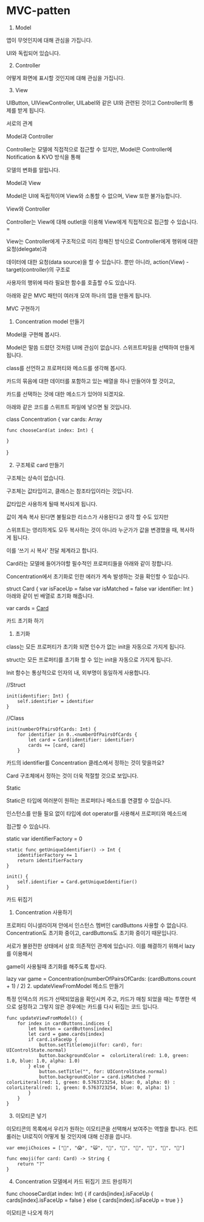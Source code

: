 # MVC-patten

1. Model

앱이 무엇인지에 대해 관심을 가집니다.

UI와 독립되어 있습니다.



2. Controller

어떻게 화면에 표시할 것인지에 대해 관심을 가집니다.



3. View

UIButton, UIViewController, UILabel와 같은 UI와 관련된 것이고 Controller의 통제를 받게 됩니다.



서로의 관계



Model과 Controller

Controller는 모델에 직접적으로 접근할 수 있지만, Model은 Controller에 Notification & KVO 방식을 통해

모델의 변화를 알립니다.



Model과 View

Model은 UI에 독립적이며 View와 소통할 수 없으며, View 또한 불가능합니다.



View와 Controller

Controller는 View에 대해 outlet을 이용해 View에게 직접적으로 접근할 수 있습니다. =

View는 Controller에게 구조적으로 미리 정해진 방식으로 Controller에게 행위에 대한 요청(delegate)과

데이터에 대한 요청(data source)을 할 수 있습니다. 뿐만 아니라, action(View) - target(controller)의 구조로

사용자의 행위에 따라 필요한 함수를 호출할 수도 있습니다.



아래와 같은 MVC 패턴이 여러개 모여 하나의 앱을 만들게 됩니다. 

 
MVC 구현하기

 

1. Concentration model 만들기

Model을 구현해 봅시다.

Model은 말씀 드렸던 것처럼 UI에 관심이 없습니다. 스위프트파일을 선택하여 만들게 됩니다.

class를 선언하고 프로퍼티와 메소드를 생각해 봅시다.

카드의 묶음에 대한 데이터를 포함하고 있는 배열을 하나 만들어야 할 것이고,

카드를 선택하는 것에 대한 메소드가 있어야 되겠지요.

아래와 같은 코드를 스위프트 파일에 넣으면 될 것입니다.

class Concentration {
    var cards: Array<Card>
    
    func chooseCard(at index: Int) {
        
    }
}


2. 구조체로 card 만들기

구조체는 상속이 없습니다.

구조체는 값타입이고, 클래스는 참조타입이라는 것입니다.

값타입은 사용하게 될때 복사되게 됩니다.

값이 계속 복사 된다면 불필요한 리소스가 사용된다고 생각 할 수도 있지만

스위프트는 영리하게도 모두 복사하는 것이 아니라 누군가가 값을 변경했을 때, 복사하게 됩니다.

이를 ‘쓰기 시 복사’ 전달 체계라고 합니다.

Card라는 모델에 들어가야할 필수적인 프로퍼티들을 아래와 같이 정합니다.

Concentration에서 초기화로 인한 에러가 계속 발생하는 것을 확인할 수 있습니다.

struct Card {
    var isFaceUp = false
    var isMatched = false
    var identifier: Int
}
아래와 같이 빈 배열로 초기화 해줍니다.

var cards = [Card]()


카드 초기화 하기



1. 초기화

class는 모든 프로퍼티가 초기화 되면 인수가 없는 init을 자동으로 가지게 됩니다.

struct는 모든 프로퍼티를 초기화 할 수 있는 init을 자동으로 가지게 됩니다.

Init 함수는 통상적으로 인자의 내, 외부명이 동일하게 사용합니다.

//Struct

    init(identifier: Int) {
        self.identifier = identifier
    }

//Class

    init(numberOfPairsOfCards: Int) {
        for identifier in 0..<numberOfPairsOfCards {
            let card = Card(identifier: identifier)
            cards += [card, card]
        }
카드의 identifier를 Concentration 클레스에서 정하는 것이 맞을까요?

Card 구조체에서 정하는 것이 더욱 적절할 것으로 보입니다.



Static

Static은 타입에 여러분이 원하는 프로퍼티나 메소드를 연결할 수 있습니다.

인스턴스를 만들 필요 없이 타입에 dot operator를 사용해서 프로퍼티와 메소드에

접근할 수 있습니다.

static var identifierFactory = 0
    
    static func getUniqueIdentifier() -> Int {
        identifierFactory += 1
        return identifierFactory
    }
    
    init() {
        self.identifier = Card.getUniqueIdentifier()
    }


카드 뒤집기



1.  Concentration 사용하기

프로퍼티 이니셜라이져 안에서 인스턴스 멤버인 cardButtons 사용할 수 없습니다. Concentration도 초기화 중이고, cardButtons도 초기화 중이기 때문입니다.

서로가 불완전한 상태에서 상호 의존적인 관계에 있습니다. 이를 해결하기 위해서 lazy를 이용해서

game이 사용될때 초기화를 해주도록 합시다.

lazy var game = Concentration(numberOfPairsOfCards: (cardButtons.count + 1) / 2)
2. updateViewFromModel 메소드 만들기

특정 인덱스의 카드가 선택되었음을 확인시켜 주고, 카드가 매칭 되었을 때는 투명한 색으로 설정하고 그렇지 않은 경우에는 카드를 다시 뒤집는 코드 입니다.

    func updateViewFromModel() {
        for index in cardButtons.indices {
            let button = cardButtons[index]
            let card = game.cards[index]
            if card.isFaceUp {
                button.setTitle(emoji(for: card), for: UIControlState.normal)
                button.backgroundColor =  colorLiteral(red: 1.0, green: 1.0, blue: 1.0, alpha: 1.0)
            } else {
                button.setTitle("", for: UIControlState.normal)
                button.backgroundColor = card.isMatched ?  colorLiteral(red: 1, green: 0.5763723254, blue: 0, alpha: 0) :  colorLiteral(red: 1, green: 0.5763723254, blue: 0, alpha: 1)
            }
        }
    }
3. 이모티콘 넣기

이모티콘의 목록에서 우리가 원하는 이모티콘을 선택해서 보여주는 역할을 합니다. 컨트롤러는 UI로직이 어떻게 될 것인지에 대해 신경을 씁니다.

    var emojiChoices = ["🦇", "😱", "🙀", "👿", "🎃", "👻", "🍭", "🍬", "🍎"]
    
    func emoji(for card: Card) -> String {
        return "?"
    }
4. Concentration 모델에서 카드 뒤집기 코드 완성하기

func chooseCard(at index: Int) {
        if cards[index].isFaceUp {
            cards[index].isFaceUp = false
        } else {
            cards[index].isFaceUp = true
        }
}


이모티콘 나오게 하기


